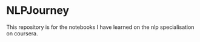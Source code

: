 ﻿# NLPJourney
This repository is for the notebooks I have learned on the nlp specialisation on coursera.
